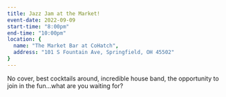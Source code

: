 ```yaml
---
title: Jazz Jam at the Market!
event-date: 2022-09-09
start-time: "8:00pm"
end-time: "10:00pm"
location: {
  name: "The Market Bar at CoHatch",
  address: "101 S Fountain Ave, Springfield, OH 45502"
}
---
```


No cover, best cocktails around, incredible house band, the opportunity to join in the fun...what are you waiting for?
